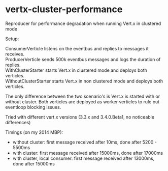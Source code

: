 # vertx-cluster-performance
Reproducer for performance degradation when running Vert.x in clustered mode

Setup:  
  
ConsumerVerticle listens on the eventbus and replies to messages it receives.  
ProducerVerticle sends 500k eventbus messages and logs the duration of replies.  
WithClusterStarter starts Vert.x in clustered mode and deploys both verticles.  
WithoutClusterStarter starts Vert.x in non clustered mode and deploys both verticles.    
  
The only difference between the two scenario's is Vert.x is started with or without cluster.
Both verticles are deployed as worker verticles to rule out eventloop blocking issues.  

Tried with different vert.x versions (3.3.x and 3.4.0.Beta1, no noticeable differences)  
  
Timings (on my 2014 MBP):  
- without cluster: first message received after 10ms, done after 5200 - 5500ms  
- with cluster: first message received after 15000ms, done after 17000ms  
- with cluster, local consumer: first message received after 13000ms, done after 15000ms  